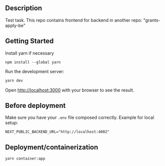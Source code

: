 ## Description

Test task. This repo contains frontend for backend in another repo: "grants-apply-be"

## Getting Started

Install yarn if necessary

```
npm install --global yarn
```

Run the development server:

```bash
yarn dev
```

Open [http://localhost:3000](http://localhost:3000) with your browser to see the result.

## Before deployment

Make sure you have your `.env` file composed correctly. Example for local setup:

```
NEXT_PUBLIC_BACKEND_URL="http://localhost:4002"
```

## Deployment/containerization

```bash
yarn container:app
```